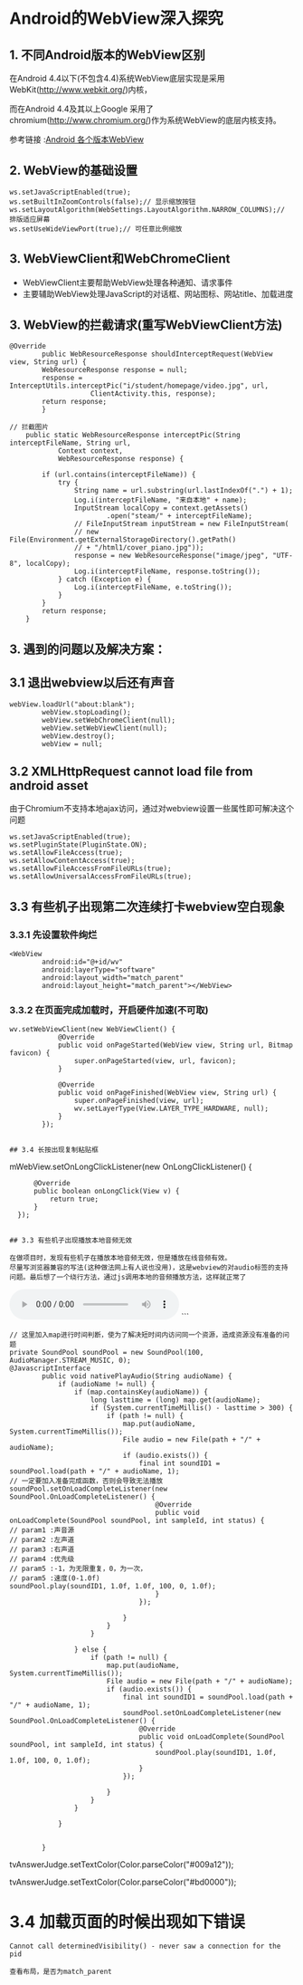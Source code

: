 # Android的WebView深入探究



## 1. 不同Android版本的WebView区别

在Android 4.4以下(不包含4.4)系统WebView底层实现是采用WebKit(http://www.webkit.org/)内核，

而在Android 4.4及其以上Google 采用了chromium(http://www.chromium.org/)作为系统WebView的底层内核支持。

参考链接 :[Android 各个版本WebView](http://blog.csdn.net/typename/article/details/40425275)

## 2. WebView的基础设置

```
ws.setJavaScriptEnabled(true);
ws.setBuiltInZoomControls(false);// 显示缩放按钮
ws.setLayoutAlgorithm(WebSettings.LayoutAlgorithm.NARROW_COLUMNS);// 排版适应屏幕
ws.setUseWideViewPort(true);// 可任意比例缩放
```

## 3. WebViewClient和WebChromeClient

* WebViewClient主要帮助WebView处理各种通知、请求事件
* 主要辅助WebView处理JavaScript的对话框、网站图标、网站title、加载进度



## 3. WebView的拦截请求(重写WebViewClient方法)

```
@Override
        public WebResourceResponse shouldInterceptRequest(WebView view, String url) {
        WebResourceResponse response = null;
        response = InterceptUtils.interceptPic("i/student/homepage/video.jpg", url,
                    ClientActivity.this, response);
        return response;
        }
```


```
// 拦截图片
    public static WebResourceResponse interceptPic(String interceptFileName, String url,
            Context context,
            WebResourceResponse response) {

        if (url.contains(interceptFileName)) {
            try {
                String name = url.substring(url.lastIndexOf(".") + 1);
                Log.i(interceptFileName, "来自本地" + name);
                InputStream localCopy = context.getAssets()
                        .open("steam/" + interceptFileName);
                // FileInputStream inputStream = new FileInputStream(
                // new File(Environment.getExternalStorageDirectory().getPath()
                // + "/html1/cover_piano.jpg"));
                response = new WebResourceResponse("image/jpeg", "UTF-8", localCopy);
                Log.i(interceptFileName, response.toString());
            } catch (Exception e) {
                Log.i(interceptFileName, e.toString());
            }
        }
        return response;
    }
```
## 3. 遇到的问题以及解决方案：
## 3.1 退出webview以后还有声音

```
webView.loadUrl("about:blank");
        webView.stopLoading();
        webView.setWebChromeClient(null);
        webView.setWebViewClient(null);
        webView.destroy();
        webView = null;
```

## 3.2 XMLHttpRequest cannot load file from android asset 
由于Chromium不支持本地ajax访问，通过对webview设置一些属性即可解决这个问题

```
ws.setJavaScriptEnabled(true);
ws.setPluginState(PluginState.ON);
ws.setAllowFileAccess(true);
ws.setAllowContentAccess(true);
ws.setAllowFileAccessFromFileURLs(true);
ws.setAllowUniversalAccessFromFileURLs(true);
```



## 3.3 有些机子出现第二次连续打卡webview空白现象

### 3.3.1 先设置软件绚烂

```
<WebView
        android:id="@+id/wv"
        android:layerType="software"
        android:layout_width="match_parent"
        android:layout_height="match_parent"></WebView>
```

### 3.3.2 在页面完成加载时，开启硬件加速(不可取)

```
wv.setWebViewClient(new WebViewClient() {
            @Override
            public void onPageStarted(WebView view, String url, Bitmap favicon) {
                super.onPageStarted(view, url, favicon);
            }

            @Override
            public void onPageFinished(WebView view, String url) {
                super.onPageFinished(view, url);
                wv.setLayerType(View.LAYER_TYPE_HARDWARE, null);
            }
        });
```
```

## 3.4 长按出现复制粘贴框

```
mWebView.setOnLongClickListener(new OnLongClickListener() {  
            
          @Override  
          public boolean onLongClick(View v) {  
              return true;  
          }  
      }); 
```

## 3.3 有些机子出现播放本地音频无效

在做项目时，发现有些机子在播放本地音频无效，但是播放在线音频有效。
尽量写浏览器兼容的写法(这种做法网上有人说也没用)，这是webview的对audio标签的支持问题。最后想了一个绕行方法，通过js调用本地的音频播放方法，这样就正常了

```
<audio controls="controls">  
<source src="song.ogg" type="audio/ogg">  
<source src="song.mp3" type="audio/mpeg">  
Your browser does not support the audio tag.  
</audio>  
```

```
// 这里加入map进行时间判断，使为了解决短时间内访问同一个资源，造成资源没有准备的问题
private SoundPool soundPool = new SoundPool(100, AudioManager.STREAM_MUSIC, 0);
@JavascriptInterface
        public void nativePlayAudio(String audioName) {
            if (audioName != null) {
                if (map.containsKey(audioName)) {
                    long lasttime = (long) map.get(audioName);
                    if (System.currentTimeMillis() - lasttime > 300) {
                        if (path != null) {
                            map.put(audioName, System.currentTimeMillis());
                            File audio = new File(path + "/" + audioName);
                            if (audio.exists()) {
                                final int soundID1 = soundPool.load(path + "/" + audioName, 1);
// 一定要加入准备完成函数，否则会导致无法播放
soundPool.setOnLoadCompleteListener(new SoundPool.OnLoadCompleteListener() {
                                    @Override
                                    public void onLoadComplete(SoundPool soundPool, int sampleId, int status) {
// param1 :声音源
// param2 :左声道
// param3 :右声道
// param4 :优先级
// param5 :-1，为无限重复，0，为一次，
// param5 :速度(0-1.0f)
soundPool.play(soundID1, 1.0f, 1.0f, 100, 0, 1.0f);
                                    }
                                });

                            }
                        }
                    }

                } else {
                    if (path != null) {
                        map.put(audioName, System.currentTimeMillis());
                        File audio = new File(path + "/" + audioName);
                        if (audio.exists()) {
                            final int soundID1 = soundPool.load(path + "/" + audioName, 1);
                            soundPool.setOnLoadCompleteListener(new SoundPool.OnLoadCompleteListener() {
                                @Override
                                public void onLoadComplete(SoundPool soundPool, int sampleId, int status) {
                                    soundPool.play(soundID1, 1.0f, 1.0f, 100, 0, 1.0f);
                                }
                            });

                        }
                    }
                }

            }


        }
```

tvAnswerJudge.setTextColor(Color.parseColor("#009a12"));

tvAnswerJudge.setTextColor(Color.parseColor("#bd0000"));

# 3.4 加载页面的时候出现如下错误

```
Cannot call determinedVisibility() - never saw a connection for the pid
```

```
查看布局，是否为match_parent
```